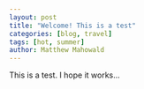```yaml
---
layout: post
title: "Welcome! This is a test"
categories: [blog, travel]
tags: [hot, summer]
author: Matthew Mahowald
---
```


This is a test. I hope it works...
